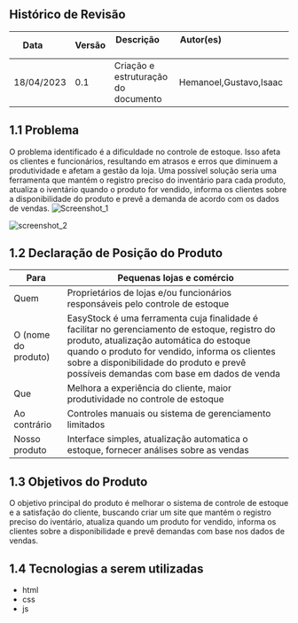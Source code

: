 ## Histórico de Revisão

| Data       | Versão | Descrição            | Autor(es)                                                   |
| ---------- | ------ | -------------------- | ------------------------------------------------------------ |
|18/04/2023 | 0.1| Criação e estruturação do documento| Hemanoel,Gustavo,Isaac|

## 1.1 Problema

O problema identificado é a dificuldade no controle de estoque. Isso afeta os clientes e funcionários, resultando em atrasos e erros que diminuem a produtividade e afetam a gestão da loja. Uma possível solução seria uma ferramenta que mantém o registro preciso do inventário para cada produto, atualiza o iventário quando o produto for vendido, informa os clientes sobre a disponibilidade do produto e prevê a demanda de acordo com os dados de vendas.
![Screenshot_1](https://user-images.githubusercontent.com/88113694/233199398-28593099-6f42-4b9e-8ada-548c8e7ed3d1.png)

![screenshot_2](https://user-images.githubusercontent.com/88113694/233199417-d2fdd746-901d-464e-b68b-4d7c0b583f6c.png)


## 1.2 Declaração de Posição do Produto



| Para           | Pequenas lojas e comércio |
| -------------- | ----------------------------------------------------- |
| Quem           | Proprietários de lojas e/ou funcionários responsáveis pelo controle de estoque |
| O (nome do produto)    | EasyStock é uma ferramenta cuja finalidade é facilitar no gerenciamento de estoque, registro do produto, atualização automática do estoque quando o produto for vendido, informa os clientes sobre a disponibilidade do produto e prevê possíveis demandas com base em dados de venda |
| Que            | Melhora a experiência do cliente, maior produtividade no controle de estoque |
| Ao contrário | Controles manuais ou sistema de gerenciamento limitados |
| Nosso produto  | Interface simples, atualização automatica o estoque, fornecer análises sobre as vendas |



## 1.3 Objetivos do Produto

O objetivo principal do produto é melhorar o sistema de controle de estoque e a satisfação do cliente, buscando criar um site que mantém o registro preciso do iventário, atualiza quando um produto for vendido, informa os clientes sobre a disponibilidade e prevê demandas com base nos dados de vendas.

## 1.4 Tecnologias a serem utilizadas


* html
* css
* js